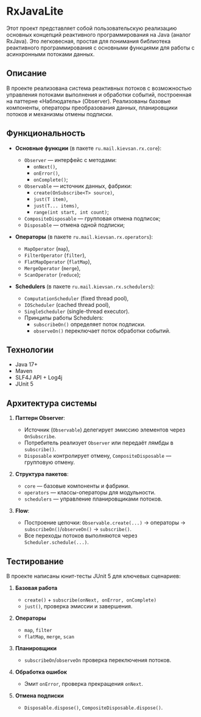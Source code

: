 # RxJavaLite

Этот проект представляет собой пользовательскую реализацию основных концепций реактивного программирования на Java (аналог RxJava).
Это легковесная, простая для понимания библиотека реактивного программирования с основными функциями для работы с асинхронными потоками данных.


## Описание

В проекте реализована система реактивных потоков с возможностью управления потоками выполнения и обработки событий, построенная на паттерне «Наблюдатель» (Observer). Реализованы базовые компоненты, операторы преобразования данных, планировщики потоков и механизмы отмены подписки.


## Функциональность

* **Основные функции** (в пакете `ru.mail.kievsan.rx.core`):
    * `Observer` — интерфейс с методами:
        * `onNext()`,
        * `onError()`,
        * `onComplete()`;
    * `Observable` — источник данных, фабрики: 
      * `create(OnSubscribe<T> source)`, 
      * `just(T item)`, 
      * `just(T... items)`, 
      * `range(int start, int count)`;
    * `CompositeDisposable` — групповая отмена подписок;
    * `Disposable` — отмена одной подписки;

* **Операторы** (в пакете `ru.mail.kievsan.rx.operators`):
    * `MapOperator` (`map`),
    * `FilterOperator` (`filter`),
    * `FlatMapOperator` (`flatMap`),
    * `MergeOperator` (`merge`),
    * `ScanOperator` (`reduce`);

* **Schedulers** (в пакете `ru.mail.kievsan.rx.schedulers`):
    * `ComputationScheduler` (fixed thread pool),
    * `IOScheduler` (cached thread pool),
    * `SingleScheduler` (single-thread executor).
    * Принципы работы Schedulers:
      * `subscribeOn()` определяет поток подписки.
      * `observeOn()` переключает поток обработки событий.

## Технологии

* Java 17+
* Maven
* SLF4J API + Log4j
* JUnit 5


## Архитектура системы

1. **Паттерн Observer**:

    * Источник (`Observable`) делегирует эмиссию элементов через `OnSubscribe`.
    * Потребитель реализует `Observer` или передаёт лямбды в `subscribe()`.
    * `Disposable` контролирует отмену, `CompositeDisposable` — групповую отмену.

2. **Структура пакетов**:

    * `core` — базовые компоненты и фабрики.
    * `operators` — классы-операторы для модульности.
    * `schedulers` — управление планировщиками потоков.

3. **Flow**:

    * Построение цепочки: `Observable.create(...)` → операторы → `subscribeOn()`/`observeOn()` → `subscribe()`.
    * Все переходы потоков выполняются через `Scheduler.schedule(...)`.


## Тестирование

В проекте написаны юнит-тесты JUnit 5 для ключевых сценариев:

1. **Базовая работа**
    * `create()` + `subscribe(onNext, onError, onComplete)`
    * `just()`, проверка эмиссии и завершения.
   
2. **Операторы**
    * `map`, `filter`
    * `flatMap`, `merge`, `scan`
   
3. **Планировщики**
    * `subscribeOn`/`observeOn` проверка переключения потоков.
   
4. **Обработка ошибок**
    * Эмит `onError`, проверка прекращения `onNext`.
   
5. **Отмена подписки**
    * `Disposable.dispose()`, `CompositeDisposable.dispose()`.

